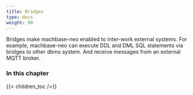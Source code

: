 ```yaml
---
title: Bridges
type: docs
weight: 90
---
```


Bridges make machbase-neo enabled to inter-work external systems.
For example, machbase-neo can execute DDL and DML SQL statements via bridges to other dbms system.
And receive messages from an external MQTT broker.

### In this chapter

{{< children_toc />}}
